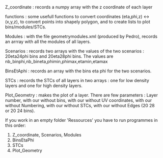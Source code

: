 Z_coordinate : records a numpy array with the z coordinate of each layer

functions : some  usefull functions to convert coordinates (eta,phi,z) <-> (x,y,z), to convert points into shapely polygon, and to create lists to plot bins/modules/STCs.

Modules : with the file geometrymodules.xml (produced by Pedro), records an arrray with all the modules of all layers.

Scenarios : records two arrays with the values of the two scenarios : 20eta24phi bins and 20eta28phi bins. 
            The values are nb_binphi,nb_bineta,phimin,phimax,etamin,etamax

BinsEtAphi : records an array with the bins eta phi for the two scenarios.

STCs : records the STCs of all layers in two arrays : one for low density layers and one for high density layers.

Plot_Geometry : makes the plot of a layer. There are few parameters : Layer number, with our without bins, with our without UV coordinates, with our without Numbering, with our without STCs, with our without Edges (20 28 or 20 24 bins). 


If you work in an empty folder 'Ressources' you have to run programmes in this order:
1) Z_coordinate, Scenarios, Modules
2) BinsEtaPhi
3) STCs
4) Plot_Geometry


   
